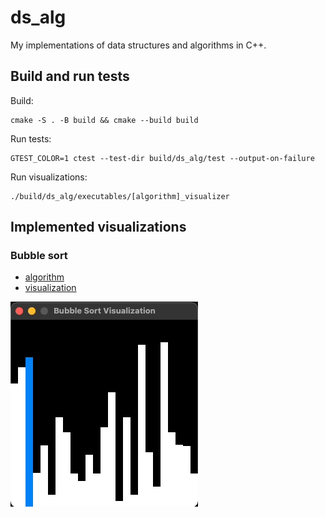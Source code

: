 # ds_alg

My implementations of data structures and algorithms in C++.

## Build and run tests

Build:

```console
cmake -S . -B build && cmake --build build 
```

Run tests:

```console
GTEST_COLOR=1 ctest --test-dir build/ds_alg/test --output-on-failure 
```

Run visualizations:

```console
./build/ds_alg/executables/[algorithm]_visualizer
```

## Implemented visualizations

### Bubble sort

- [algorithm](ds_alg/include/alg/bubble_sort.h)
- [visualization](ds_alg/executables/bubble_sort_visualizer.cc)

![Bubble sort visualization](gifs/bubble_sort.gif)